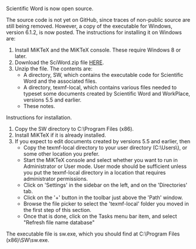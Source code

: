Scientific Word is now open source. 

The source code is not yet on GitHub, since traces of non-public source are still being removed. However, a copy of the executable for Windows, version 6.1.2, is now posted. The instructions for installing it on Windows are:

1. Install MiKTeX and the MiKTeX console. These require Windows 8 or later.
2. Download the SciWord.zip file [HERE](https://www.mackichan.com/techtalk/v60/SciWord.zip).
3. Unzip the file. The contents are:
	- A directory, SW, which contains the executable code for Scientific Word and the associated files.
	- A directory, texmf-local, which contains various files needed to typeset some documents created by Scientific Word and WorkPlace, versions 5.5 and earlier.
	- These notes.

Instructions for installation.

1. Copy the SW directory to C:\\Program Files (x86).
2. Install MiKTeX if it is already installed.
3. If you expect to edit documents created by versions 5.5 and earlier, then
	- Copy the texmf-local directory to your user directory (C:\\Users\\<your login name>), or some other location you prefer.
	- Start the MiKTeX console and select whether you want to run in Administrator or User mode. User mode should be sufficient unless you put the texmf-local directory in a location that requires administrator permissions.
	- Click on 'Settings' in the sidebar on the left, and on the 'Directories' tab.
	- Click on the '+' button in the toolbar just above the 'Path' window.
	- Browse the file picker to select the 'texmf-local' folder you moved in the first step of this section.
	- Once that is done, click on the Tasks menu bar item, and select "Refresh file name database"

The executable file is sw.exe, which you should find at C:\\Program Files (x86)\SW\\sw.exe.
